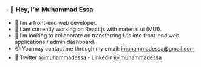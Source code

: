 ### - 👋 Hey, I’m Muhammad Essa
- 👀 I’m a front-end web developer. 
- 🌱 I am currently working on React.js with material ui (MUI).
- 💞️ I’m looking to collaborate on transferring UIs into front-end web applications / admin dashboard.
- 📫 You may contact me through my email: imuhammadessa@gmail.com
- 💬 Twitter [@imuhammadessa](https://twitter.com/imuhammadessa) - Linkedin [@imuhammadessa](https://www.linkedin.com/in/imuhammadessa/)
